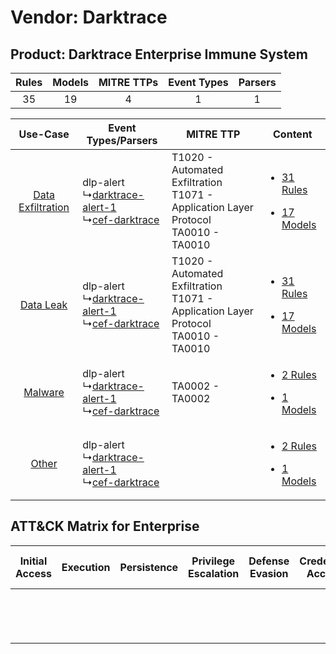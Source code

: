 Vendor: Darktrace
=================
Product: Darktrace Enterprise Immune System
-------------------------------------------
| Rules | Models | MITRE TTPs | Event Types | Parsers |
|:-----:|:------:|:----------:|:-----------:|:-------:|
|  35   |   19   |     4      |      1      |    1    |

|    Use-Case    | Event Types/Parsers    | MITRE TTP    | Content    |
|:----:| ---- | ---- | ---- |
| [Data Exfiltration](../../../UseCases/uc_data_exfiltration.md) |  dlp-alert<br> ↳[darktrace-alert-1](Ps/pC_darktracealert1.md)<br> ↳[cef-darktrace](Ps/pC_cefdarktrace.md)<br> | T1020 - Automated Exfiltration<br>T1071 - Application Layer Protocol<br>TA0010 - TA0010<br> | [<ul><li>31 Rules</li></ul><ul><li>17 Models</li></ul>](RM/r_m_darktrace_darktrace_enterprise_immune_system_Data_Exfiltration.md) |
|         [Data Leak](../../../UseCases/uc_data_leak.md)         |  dlp-alert<br> ↳[darktrace-alert-1](Ps/pC_darktracealert1.md)<br> ↳[cef-darktrace](Ps/pC_cefdarktrace.md)<br> | T1020 - Automated Exfiltration<br>T1071 - Application Layer Protocol<br>TA0010 - TA0010<br> | [<ul><li>31 Rules</li></ul><ul><li>17 Models</li></ul>](RM/r_m_darktrace_darktrace_enterprise_immune_system_Data_Leak.md)         |
|    [Malware](../../../UseCases/uc_malware.md)    |  dlp-alert<br> ↳[darktrace-alert-1](Ps/pC_darktracealert1.md)<br> ↳[cef-darktrace](Ps/pC_cefdarktrace.md)<br> | TA0002 - TA0002<br>    | [<ul><li>2 Rules</li></ul><ul><li>1 Models</li></ul>](RM/r_m_darktrace_darktrace_enterprise_immune_system_Malware.md)    |
|    [Other](../../../UseCases/uc_other.md)    |  dlp-alert<br> ↳[darktrace-alert-1](Ps/pC_darktracealert1.md)<br> ↳[cef-darktrace](Ps/pC_cefdarktrace.md)<br> |    | [<ul><li>2 Rules</li></ul><ul><li>1 Models</li></ul>](RM/r_m_darktrace_darktrace_enterprise_immune_system_Other.md)    |

ATT&CK Matrix for Enterprise
----------------------------
| Initial Access | Execution | Persistence | Privilege Escalation | Defense Evasion | Credential Access | Discovery | Lateral Movement | Collection | Command and Control                                                             | Exfiltration                                                                | Impact |
| -------------- | --------- | ----------- | -------------------- | --------------- | ----------------- | --------- | ---------------- | ---------- | ------------------------------------------------------------------------------- | --------------------------------------------------------------------------- | ------ |
|                |           |             |                      |                 |                   |           |                  |            | [Application Layer Protocol](https://attack.mitre.org/techniques/T1071)<br><br> | [Automated Exfiltration](https://attack.mitre.org/techniques/T1020)<br><br> |        |